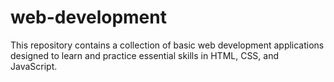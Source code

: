 # web-development
This repository contains a collection of basic web development applications designed to learn and practice essential skills in HTML, CSS, and JavaScript.

